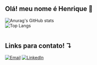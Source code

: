 ## Olá! meu nome é Henrique 👋

![Anurag's GitHub stats](https://github-readme-stats.vercel.app/api?username=Henrique-silvieri&count_private=true&show_icons=true&theme=tokyonight)         
![Top Langs](https://github-readme-stats.vercel.app/api/top-langs/?username=Henrique-silvieri&layout=compact&theme=tokyonight)
<br><br>

## Links para contato!  ↴

[![Email](https://img.shields.io/badge/Gmail-D14836?style=for-the-badge&logo=gmail&logoColor=white)](mailto:silvieri.henrique@gmail.com)
[![LinkedIn](https://img.shields.io/badge/-LinkedIn-%230077B5?style=for-the-badge&logo=linkedin&logoColor=white)](https://www.linkedin.com/in/henrique-silviéri-0b8256295/)
